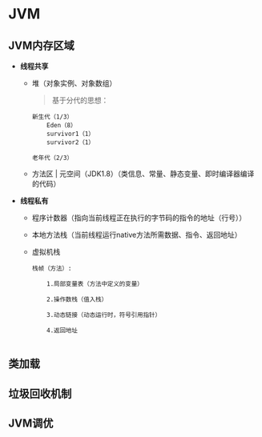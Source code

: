 # JVM  

## JVM内存区域

- **线程共享**

  - 堆（对象实例、对象数组）
    > 基于分代的思想：

        新生代（1/3）
        	Eden（8）
        	survivor1（1）
        	survivor2（1）
        
        老年代（2/3）
        
  -  方法区 | 元空间（JDK1.8）（类信息、常量、静态变量、即时编译器编译的代码）

- **线程私有**

  -  程序计数器（指向当前线程正在执行的字节码的指令的地址（行号））

  -  本地方法栈（当前线程运行native方法所需数据、指令、返回地址）

  - 虚拟机栈  

       ```
       栈帧（方法）:
       
           1.局部变量表（方法中定义的变量）
           
           2.操作数栈（值入栈）
           
           3.动态链接（动态运行时，符号引用指针）
           
           4.返回地址		
           
       ```

## 类加载

## 垃圾回收机制

## JVM调优
